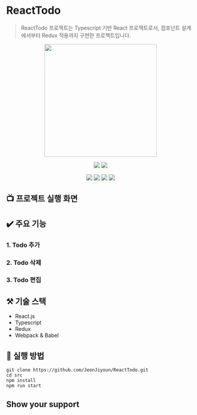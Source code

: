 # ReactTodo
> ReactTodo 프로젝트는 Typescript 기반 React 프로젝트로서, 컴포넌트 설계에서부터 Redux 적용까지 구현한 프로젝트입니다.
<div align="center">
  <img src="https://user-images.githubusercontent.com/60457112/105580148-01379c80-5dce-11eb-9775-4411184e7f5e.jpg" width="300px" height="300px"/>
  <p align="center">
  <img src="https://img.shields.io/badge/javascript-ES6+-yellow?logo=javascript"/>
  <img src="https://img.shields.io/badge/typescript-v4.0.5-blue?logo=typescript"/>
  </P>
  <p align="center">
    <img src="https://img.shields.io/badge/react-17.0.1-1cf?logo=react"/>
    <img src="https://img.shields.io/badge/redux-4.0.5-purple?logo=redux"/>
    <img src="https://img.shields.io/badge/Webpack-v4.44.1-%238DD6F9?logo=webpack"/>
    <img src="https://img.shields.io/badge/Babel-v7.12.1-%23F9DC3E?logo=Babel"/>
  </p>
</div>

## 📺 프로젝트 실행 화면

## ✔️ 주요 기능
### 1. Todo 추가
### 2. Todo 삭제
### 3. Todo 편집

## ⚒️ 기술 스택
- React.js
- Typescript
- Redux
- Webpack & Babel

## 📖 실행 방법
```
git clone https://github.com/JeonJiyoun/ReactTodo.git
cd src
npm install
npm run start
```
## Show your support
